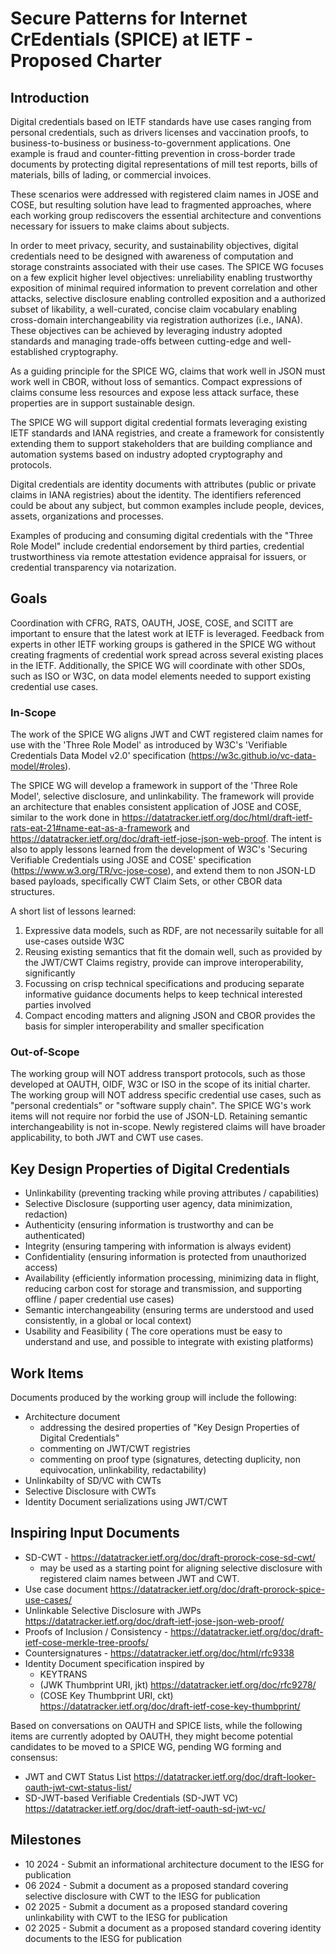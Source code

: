# Secure Patterns for Internet CrEdentials (SPICE) at IETF - Proposed Charter

## Introduction

Digital credentials based on IETF standards have use cases ranging from personal credentials, such as drivers licenses and vaccination proofs, to business-to-business or business-to-government applications.
One example is fraud and counter-fitting prevention in cross-border trade documents by protecting digital representations of mill test reports, bills of materials, bills of lading, or commercial invoices.

These scenarios were addressed with registered claim names in JOSE and COSE, but resulting solution have lead to fragmented approaches, where each working group rediscovers the essential architecture and conventions necessary for issuers to make claims about subjects.

In order to meet privacy, security, and sustainability objectives, digital credentials need to be designed with awareness of computation and storage constraints associated with their use cases.
The SPICE WG focuses on a few explicit higher level objectives: unreliability enabling trustworthy exposition of minimal required information to prevent correlation and other attacks, selective disclosure enabling controlled exposition and a authorized subset of likability, a well-curated, concise claim vocabulary enabling cross-domain interchangeability via registration authorizes (i.e., IANA).
These objectives can be achieved by leveraging industry adopted standards and managing trade-offs between cutting-edge and well-established cryptography.

As a guiding principle for the SPICE WG, claims that work well in JSON must work well in CBOR, without loss of semantics. Compact expressions of claims consume less resources and expose less attack surface, these properties are in support sustainable design.

The SPICE WG will support digital credential formats leveraging existing IETF standards and IANA registries, and create a framework for consistently extending them to support stakeholders that are building compliance and automation systems based on industry adopted cryptography and protocols.

Digital credentials are identity documents with attributes (public or private claims in IANA registries) about the identity. The identifiers referenced could be about any subject, but common examples include people, devices, assets, organizations and processes.

Examples of producing and consuming digital credentials with the "Three Role Model" include credential endorsement by third parties, credential trustworthiness via remote attestation evidence appraisal for issuers, or credential transparency via notarization.

## Goals

Coordination with CFRG, RATS, OAUTH, JOSE, COSE, and SCITT are important to ensure that the latest work at IETF is leveraged. Feedback from experts in other IETF working groups is gathered in the SPICE WG without creating fragments of credential work spread across several existing places in the IETF. Additionally, the SPICE WG will coordinate with other SDOs, such as ISO or W3C, on data model elements needed to support existing credential use cases.

### In-Scope

The work of the SPICE WG aligns JWT and CWT registered claim names for use with the 'Three Role Model' as introduced by W3C's 'Verifiable Credentials Data Model v2.0' specification (https://w3c.github.io/vc-data-model/#roles).

The SPICE WG will develop a framework in support of the 'Three Role Model', selective disclosure, and unlinkability.
The framework will provide an architecture that enables consistent application of JOSE and COSE, similar to the work done in https://datatracker.ietf.org/doc/html/draft-ietf-rats-eat-21#name-eat-as-a-framework and https://datatracker.ietf.org/doc/draft-ietf-jose-json-web-proof.
The intent is also to apply lessons learned from the development of W3C's 'Securing Verifiable Credentials using JOSE and COSE' specification (https://www.w3.org/TR/vc-jose-cose), and extend them to non JSON-LD based payloads, specifically CWT Claim Sets, or other CBOR data structures.

A short list of lessons learned:
1. Expressive data models, such as RDF, are not necessarily suitable for
   all use-cases outside W3C
2. Reusing existing semantics that fit the domain well, such as provided by
   the JWT/CWT Claims registry, provide can improve interoperability,
   significantly
3. Focussing on crisp technical specifications and producing separate
   informative guidance documents helps to keep technical interested parties
   involved
4. Compact encoding matters and aligning JSON and CBOR provides
   the basis for simpler interoperability and smaller specification

### Out-of-Scope

The working group will NOT address transport protocols, such as those developed at OAUTH, OIDF, W3C or ISO in the scope of its initial charter.
The working group will NOT address specific credential use cases, such as "personal credentials" or "software supply chain".
The SPICE WG's work items will not require nor forbid the use of JSON-LD. Retaining semantic interchangeability is not in-scope. Newly registered claims will have broader applicability, to both JWT and CWT use cases.

## Key Design Properties of Digital Credentials

- Unlinkability (preventing tracking while proving attributes / capabilities)
- Selective Disclosure (supporting user agency, data minimization, redaction)
- Authenticity (ensuring information is trustworthy and can be authenticated)
- Integrity (ensuring tampering with information is always evident)
- Confidentiality (ensuring information is protected from unauthorized access)
- Availability (efficiently information processing, minimizing data in flight, reducing carbon cost for storage and transmission, and supporting offline / paper credential use cases)
- Semantic interchangeability (ensuring terms are understood and used consistently, in a global or local context)
- Usability and Feasibility ( The core operations must be easy to understand and use, and possible to integrate with existing platforms)

## Work Items

Documents produced by the working group will include the following:

- Architecture document
    - addressing the desired properties of "Key Design Properties of Digital Credentials"
    - commenting on JWT/CWT registries
    - commenting on proof type (signatures, detecting duplicity, non equivocation, unlinkability, redactability)
- Unlinkabilty of SD/VC with CWTs
- Selective Disclosure with CWTs
- Identity Document serializations using JWT/CWT 


## Inspiring Input Documents

- SD-CWT - https://datatracker.ietf.org/doc/draft-prorock-cose-sd-cwt/
    - may be used as a starting point for aligning selective disclosure with registered claim names between JWT and CWT.
- Use case document https://datatracker.ietf.org/doc/draft-prorock-spice-use-cases/ 
- Unlinkable Selective Disclosure with JWPs https://datatracker.ietf.org/doc/draft-ietf-jose-json-web-proof/
- Proofs of Inclusion / Consistency - https://datatracker.ietf.org/doc/draft-ietf-cose-merkle-tree-proofs/
- Countersignatures - https://datatracker.ietf.org/doc/html/rfc9338
- Identity Document specification inspired by
    - KEYTRANS
    - (JWK Thumbprint URI, jkt) https://datatracker.ietf.org/doc/rfc9278/ 
    - (COSE Key Thumbprint URI, ckt) https://datatracker.ietf.org/doc/draft-ietf-cose-key-thumbprint/

Based on conversations on OAUTH and SPICE lists, while the following items are currently adopted by OAUTH,
they might become potential candidates to be moved to a SPICE WG, pending WG forming and consensus:

- JWT and CWT Status List https://datatracker.ietf.org/doc/draft-looker-oauth-jwt-cwt-status-list/
- SD-JWT-based Verifiable Credentials (SD-JWT VC) https://datatracker.ietf.org/doc/draft-ietf-oauth-sd-jwt-vc/


## Milestones

- 10 2024 - Submit an informational architecture document to the IESG for publication
- 06 2024 - Submit a document as a proposed standard covering selective disclosure with CWT to the IESG for publication
- 02 2025 - Submit a document as a proposed standard covering unlinkability with CWT to the IESG for publication
- 02 2025 - Submit a document as a proposed standard covering identity documents to the IESG for publication

